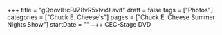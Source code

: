 +++
title = "gQdovIHcPJZ8vR5xlvx9.avif"
draft = false
tags = ["Photos"]
categories = ["Chuck E. Cheese's"]
pages = ["Chuck E. Cheese Summer Nights Show"]
startDate = ""
+++
CEC-Stage DVD
